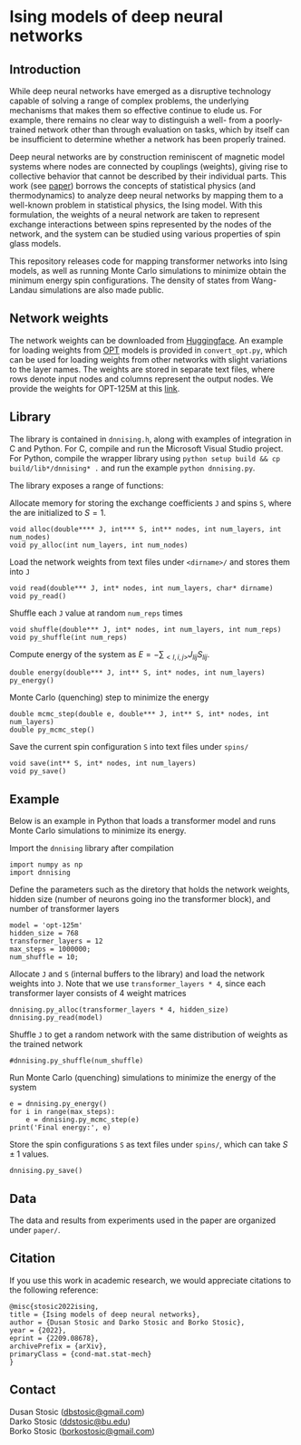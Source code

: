 # Ising models of deep neural networks 

## Introduction
While deep neural networks have emerged as a disruptive technology capable of solving a range of complex problems, the underlying mechanisms that makes them so effective continue to elude us. For example, there remains no clear way to distinguish a well- from a poorly- trained network other than through evaluation on tasks, which by itself can be insufficient to determine whether a network has been properly trained.

Deep neural networks are by construction reminiscent of magnetic model systems where nodes are connected by couplings (weights), giving rise to collective behavior that cannot be described by their individual parts. This work (see [paper](https://arxiv.org/abs/2209.08678)) borrows the concepts of statistical physics (and thermodynamics) to analyze deep neural networks by mapping them to a well-known problem in statistical physics, the Ising model. With this formulation, the weights of a neural network are taken to represent exchange interactions between spins represented by the nodes of the network, and the system can be studied using various properties of spin glass models.

This repository releases code for mapping transformer networks into Ising models, as well as running Monte Carlo simulations to minimize obtain the minimum energy spin configurations. The density of states from Wang-Landau simulations are also made public.

## Network weights
The network weights can be downloaded from [Huggingface](https://huggingface.co/). An example for loading weights from [OPT](https://huggingface.co/docs/transformers/model_doc/opt) models is provided in `convert_opt.py`, which can be used for loading weights from other networks with slight variations to the layer names. The weights are stored in separate text files, where rows denote input nodes and columns represent the output nodes. We provide the weights for OPT-125M at this [link](https://drive.google.com/drive/folders/1v5v7wnEI2MTcTMBJWaoIKtNDZg6YbqF0?usp=sharing).

## Library
The library is contained in `dnnising.h`, along with examples of integration in C and Python. For C, compile and run the Microsoft Visual Studio project. For Python,
compile the wrapper library using ```python setup build && cp build/lib*/dnnising* .``` and run the example ```python dnnising.py```.

The library exposes a range of functions:

Allocate memory for storing the exchange coefficients `J` and spins `S`, where the are initialized to $S=1$.
```
void alloc(double**** J, int*** S, int** nodes, int num_layers, int num_nodes)
void py_alloc(int num_layers, int num_nodes)
```

Load the network weights from text files under `<dirname>/` and stores them into `J`
```
void read(double*** J, int* nodes, int num_layers, char* dirname)
void py_read()
```

Shuffle each `J` value at random `num_reps` times
```
void shuffle(double*** J, int* nodes, int num_layers, int num_reps)
void py_shuffle(int num_reps)
```

Compute energy of the system as $E=-\sum_{<l,i,j>} J_{lij} S_{lij}$.
```
double energy(double*** J, int** S, int* nodes, int num_layers)
py_energy()
```

Monte Carlo (quenching) step to minimize the energy
```
double mcmc_step(double e, double*** J, int** S, int* nodes, int num_layers)
double py_mcmc_step()
```

Save the current spin configuration `S` into text files under `spins/`
```
void save(int** S, int* nodes, int num_layers)
void py_save()
```

## Example
Below is an example in Python that loads a transformer model and runs Monte Carlo simulations to minimize its energy.

Import the `dnnising` library after compilation
```
import numpy as np
import dnnising
```

Define the parameters such as the diretory that holds the network weights, hidden size (number of neurons going ino the transformer block), and number of transformer layers
```
model = 'opt-125m'
hidden_size = 768
transformer_layers = 12
max_steps = 1000000;
num_shuffle = 10;
```

Allocate `J` and `S` (internal buffers to the library) and load the network weights into `J`. Note that we use `transformer_layers * 4`, since each transformer layer consists of 4 weight matrices
```
dnnising.py_alloc(transformer_layers * 4, hidden_size)
dnnising.py_read(model)
```

Shuffle `J` to get a random network with the same distribution of weights as the trained network
```
#dnnising.py_shuffle(num_shuffle)
```

Run Monte Carlo (quenching) simulations to minimize the energy of the system
```
e = dnnising.py_energy()
for i in range(max_steps):
    e = dnnising.py_mcmc_step(e)
print('Final energy:', e)
```

Store the spin configurations `S` as text files under `spins/`, which can take $S\pm1$ values.
```
dnnising.py_save()
```

## Data
The data and results from experiments used in the paper are organized under `paper/`.

## Citation
If you use this work in academic research, we would appreciate citations to the following reference:

```
@misc{stosic2022ising,
title = {Ising models of deep neural networks}, 
author = {Dusan Stosic and Darko Stosic and Borko Stosic},
year = {2022},
eprint = {2209.08678},
archivePrefix = {arXiv},
primaryClass = {cond-mat.stat-mech}
}
```

## Contact
Dusan Stosic (dbstosic@gmail.com)<br/>
Darko Stosic (ddstosic@bu.edu)<br/>
Borko Stosic (borkostosic@gmail.com)
